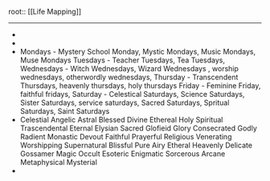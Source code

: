 root:: [[Life Mapping]]

---

- 
- 
- Mondays - Mystery School Monday, Mystic Mondays, Music Mondays, Muse Mondays
  Tuesdays - Teacher Tuesdays, Tea Tuesdays, 
  Wednesdays - Witch Wednesdays, Wizard Wednesdays , worship wednesdays, otherwordly wednesdays, 
  Thursday - Transcendent Thursdays, heavenly thursdays, holy thursdays
  Friday - Feminine Friday, faithful fridays,
  Saturday - Celestical Saturdays, Science Saturdays, Sister Saturdays, service saturdays, Sacred Saturdays, Spritual Saturdays, Saint Saturdays
- Celestial
  Angelic
  Astral
  Blessed
  Divine
  Ethereal
  Holy
  Spiritual
  Trascendental
  Eternal
  Elysian
  Sacred
  Glofieid
  Glory
  Consecrated
  Godly
  Radient
  Monastic
  Devout
  Faithful
  Prayerful
  Religious
  Venerating
  Worshipping
  Supernatural
  Blissful
  Pure
  Airy
  Etheral
  Heavenly
  Delicate
  Gossamer
  Magic
  Occult
  Esoteric
  Enigmatic
  Sorcerous
  Arcane
  Metaphysical
  Mysterial
-